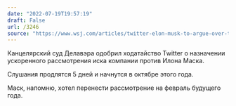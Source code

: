 ```yaml
---
date: "2022-07-19T19:57:19"
draft: False
url: /3246
source: "https://www.wsj.com/articles/twitter-elon-musk-to-argue-over-trial-timetable-to-force-44-billion-takeover-11658223001"
---
```


Канцелярский суд Делавэра одобрил ходатайство Twitter о назначении ускоренного рассмотрения иска компании против Илона Маска. 

Слушания продлятся 5 дней и начнутся в октябре этого года. 

Маск, напомню, хотел перенести рассмотрение на февраль будущего года.
